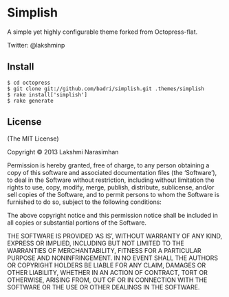 Simplish
========
A simple yet highly configurable theme forked from Octopress-flat.


Twitter: @lakshminp

Install
-------
    $ cd octopress
    $ git clone git://github.com/badri/simplish.git .themes/simplish
    $ rake install['simplish']
    $ rake generate

License
-------
(The MIT License)

Copyright © 2013 Lakshmi Narasimhan

Permission is hereby granted, free of charge, to any person obtaining a copy of this software and associated documentation files (the ‘Software’), to deal in the Software without restriction, including without limitation the rights to use, copy, modify, merge, publish, distribute, sublicense, and/or sell copies of the Software, and to permit persons to whom the Software is furnished to do so, subject to the following conditions:

The above copyright notice and this permission notice shall be included in all copies or substantial portions of the Software.

THE SOFTWARE IS PROVIDED ‘AS IS’, WITHOUT WARRANTY OF ANY KIND, EXPRESS OR IMPLIED, INCLUDING BUT NOT LIMITED TO THE WARRANTIES OF MERCHANTABILITY, FITNESS FOR A PARTICULAR PURPOSE AND NONINFRINGEMENT. IN NO EVENT SHALL THE AUTHORS OR COPYRIGHT HOLDERS BE LIABLE FOR ANY CLAIM, DAMAGES OR OTHER LIABILITY, WHETHER IN AN ACTION OF CONTRACT, TORT OR OTHERWISE, ARISING FROM, OUT OF OR IN CONNECTION WITH THE SOFTWARE OR THE USE OR OTHER DEALINGS IN THE SOFTWARE.

